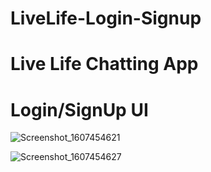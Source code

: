 # LiveLife-Login-Signup
# Live Life Chatting App
# Login/SignUp UI 

![Screenshot_1607454621](https://user-images.githubusercontent.com/41040479/101530708-15594300-39b4-11eb-9e0f-1317e5aba14d.png)




![Screenshot_1607454627](https://user-images.githubusercontent.com/41040479/101530735-1ee2ab00-39b4-11eb-80b4-477e13078279.png)
